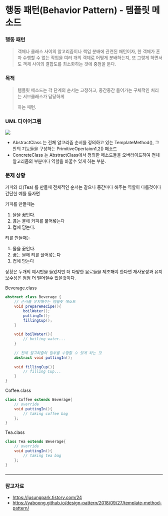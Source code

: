 # 행동 패턴(Behavior Pattern) - 템플릿 메소드



### 행동 패턴

>  객체나 클래스 사이의 알고리즘이나 책임 분배에 관련된 패턴이자, 한 객체가 혼자 수행할 수 없는 작업을 여러 개의 객체로 어떻게 분배하는지, 또 그렇게 하면서도 객체 사이의 결합도를 최소화하는 것에 중점을 둔다.



### 목적

>  템플릿 메소드는 각 단계의 순서는 고정하고, 중간중간 들어가는 구체적인 처리는 서브클래스가 담당하게
>
>  하는 패턴. 





### UML 다이어그램

![](https://www.dofactory.com/images/diagrams/net/template.gif)

-  AbstractClass 는 전체 알고리즘 순서를 정의하고 있는 TemplateMethod(), 그 안의 기능들을 구성하는 PrimitiveOpertaion1,2() 메소드
-  ConcreteClass 는 AbstractClass에서 정의한 메소드들을 오버라이드하여 전체 알고리즘의 부분마다 역할을 바꿀수 있게 하는 부분.



### 문제 상황

커피와 티(Tea) 를 만들때 전체적인 순서는 같으나 중간마다 해주는 역할이 다를것이다 간단한 예를 들자면



커피를 만들때는

1. 물을 끓인다. 
2. 끓는 물에 커피를 풀어넣는다
3. 컵에 담는다. 

티를 만들때는 

1. 물을 끓인다.
2. 끓는 물에 티를 풀어넣는다
3. 컵에 담는다



상황은 두개의 예시만을 들었지만 더 다양한 음료들을 제조해야 한다면 재사용성과 유지보수성은 점점 더 떨어질수 있을것이다.



Beverage.class

```java
abstract class Beverage {
    // 순서를 유지해주는 템플릿 메소드
    void prepareRecipe(){
        boilWater();
        puttingIn();
        fillingCup();
    }
    
    void boilWater(){
        // boiling water...
    }
    
    // 전체 알고리즘의 일부를 수정할 수 있게 하는 것
    abstract void puttingIn();
    
    void fillingCup(){
        // filling Cup...
    }
}
```



Coffee.class

```java
class Coffee extends Beverage{
    // override
    void puttingIn(){
        // taking coffee bag
    };
}
```



Tea.class

```java
class Tea extends Beverage{
    // override
    void puttingIn(){
        // taking tea bag
    };
}
```



### 



---

### 참고자료

-  <https://jusungpark.tistory.com/24>
-  <https://yaboong.github.io/design-pattern/2018/09/27/template-method-pattern/>

